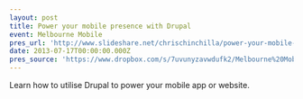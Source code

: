```yaml
---
layout: post
title: Power your mobile presence with Drupal
event: Melbourne Mobile
pres_url: 'http://www.slideshare.net/chrischinchilla/power-your-mobile-app-with-drupal'
date: 2013-07-17T00:00:00.000Z
pres_source: 'https://www.dropbox.com/s/7uvunyzavwdufk2/Melbourne%20Mobile.pptx?dl=0'
---
```


Learn how to utilise Drupal to power your mobile app or website.
